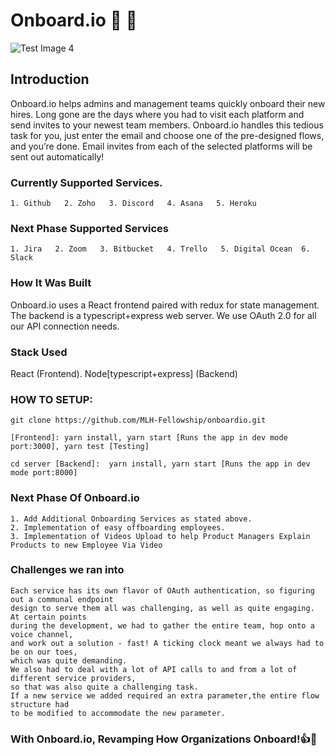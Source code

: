 # Onboard.io :rocket: :checkered_flag:

![Test Image 4](https://github.com/MLH-Fellowship/onboardio/blob/master/onboardio.png)

## Introduction

Onboard.io helps admins and management teams quickly onboard their new hires. Long gone are the days where you had to visit each platform and send invites to your newest team members. Onboard.io handles this tedious task for you, just enter the email and choose one of the pre-designed flows, and you’re done. Email invites from each of the selected platforms will be sent out automatically!

### Currently Supported Services.

```
1. Github   2. Zoho   3. Discord   4. Asana   5. Heroku
```

### Next Phase Supported Services

```
1. Jira   2. Zoom   3. Bitbucket   4. Trello   5. Digital Ocean  6. Slack
```

### How It Was Built

Onboard.io uses a React frontend paired with redux for state management. The backend is a typescript+express web server. We use OAuth 2.0 for all our API connection needs.

### Stack Used

React (Frontend).
Node[typescript+express] (Backend)

### HOW TO SETUP:

```
git clone https://github.com/MLH-Fellowship/onboardio.git
```

```
[Frontend]: yarn install, yarn start [Runs the app in dev mode port:3000], yarn test [Testing]
```

```
cd server [Backend]:  yarn install, yarn start [Runs the app in dev mode port:8000]
```

### Next Phase Of Onboard.io

```
1. Add Additional Onboarding Services as stated above.
2. Implementation of easy offboarding employees.
3. Implementation of Videos Upload to help Product Managers Explain Products to new Employee Via Video

```

### Challenges we ran into

```
Each service has its own flavor of OAuth authentication, so figuring out a communal endpoint
design to serve them all was challenging, as well as quite engaging. At certain points
during the development, we had to gather the entire team, hop onto a voice channel,
and work out a solution - fast! A ticking clock meant we always had to be on our toes,
which was quite demanding.
We also had to deal with a lot of API calls to and from a lot of different service providers,
so that was also quite a challenging task.
If a new service we added required an extra parameter,the entire flow structure had
to be modified to accommodate the new parameter.

```

### With Onboard.io, Revamping How Organizations Onboard!:+1::sparkling_heart:
